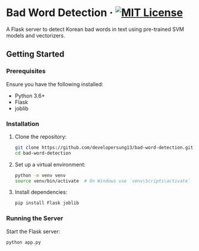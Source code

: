 # Bad Word Detection &middot; [![MIT License](https://img.shields.io/badge/license-MIT-blue.svg)](https://github.com/developersung13/bad-word-detection/blob/main/LICENSE)

A Flask server to detect Korean bad words in text using pre-trained SVM models and vectorizers.

## Getting Started

### Prerequisites

Ensure you have the following installed:
- Python 3.6+
- Flask
- joblib

### Installation

1. Clone the repository:
    ```bash
    git clone https://github.com/developersung13/bad-word-detection.git
    cd bad-word-detection
    ```

2. Set up a virtual environment:
    ```bash
    python -m venv venv
    source venv/bin/activate  # On Windows use `venv\Scripts\activate`
    ```

3. Install dependencies:
    ```bash
    pip install Flask joblib
    ```

### Running the Server

Start the Flask server:
```bash
python app.py
